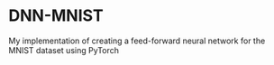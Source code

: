 # DNN-MNIST
My implementation of creating a feed-forward neural network for the MNIST dataset using PyTorch
